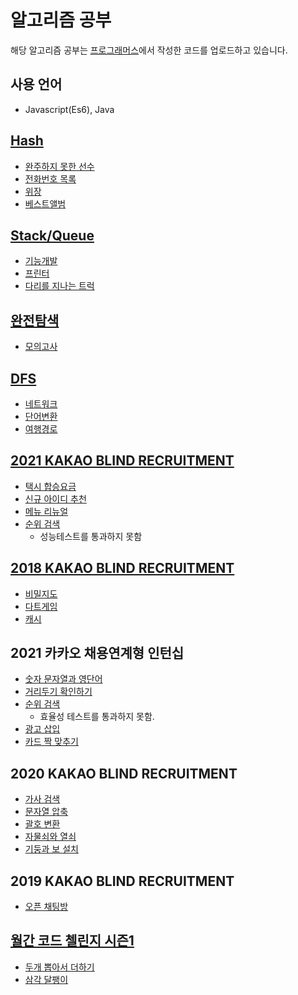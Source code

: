 # 알고리즘 공부

해당 알고리즘 공부는 [프로그래머스](https://programmers.co.kr)에서 작성한 코드를 업로드하고 있습니다.

## 사용 언어

- Javascript(Es6), Java

## [Hash](https://programmers.co.kr/learn/courses/30/parts/12077)

- [완주하지 못한 선수](https://github.com/OhGyeongtaek/Algorithm/blob/master/hash/hash01.js)
- [전화번호 목록](https://github.com/OhGyeongtaek/Algorithm/blob/master/hash/hash02.class)
- [위장](https://github.com/OhGyeongtaek/Algorithm/blob/master/hash/hash03.js)
- [베스트앨범](https://github.com/OhGyeongtaek/Algorithm/blob/master/hash/hash04.js)

## [Stack/Queue](https://programmers.co.kr/learn/courses/30/parts/12081)

- [기능개발](https://github.com/OhGyeongtaek/Algorithm/blob/master/stack%2Cqueue/01.js)
- [프린터](https://github.com/OhGyeongtaek/Algorithm/blob/master/stack%2Cqueue/02.js)
- [다리를 지나는 트럭](https://github.com/OhGyeongtaek/Algorithm/blob/master/stack%2Cqueue/02.js)

## [완전탐색](https://programmers.co.kr/learn/courses/30/parts/12230)

- [모의고사](https://github.com/OhGyeongtaek/Algorithm/blob/master/%EC%99%84%EC%A0%84%ED%83%90%EC%83%89/01.js)

## [DFS](https://programmers.co.kr/learn/courses/30/parts/12421)

- [네트워크](https://github.com/OhGyeongtaek/Algorithm/blob/master/DFS/01.js)
- [단어변환](https://github.com/OhGyeongtaek/Algorithm/blob/master/DFS/02.js)
- [여행경로](https://github.com/OhGyeongtaek/Algorithm/blob/master/DFS/03.js)

## [2021 KAKAO BLIND RECRUITMENT](https://programmers.co.kr/learn/challenges?tab=all_challenges)

- [택시 합승요금](https://github.com/OhGyeongtaek/Algorithm/blob/master/kakao/2021%20KAKAO%20BLIND%20RECRUITMENT/01.js)
- [신규 아이디 추천](https://github.com/OhGyeongtaek/Algorithm/blob/master/kakao/2021%20KAKAO%20BLIND%20RECRUITMENT/02.js)
- [메뉴 리뉴얼](https://github.com/OhGyeongtaek/Algorithm/blob/master/kakao/2021%20KAKAO%20BLIND%20RECRUITMENT/03.js)
- [순위 검색](https://github.com/OhGyeongtaek/Algorithm/blob/master/kakao/2021%20KAKAO%20BLIND%20RECRUITMENT/04.js)
  - 성능테스트를 통과하지 못함

## [2018 KAKAO BLIND RECRUITMENT](https://programmers.co.kr/learn/challenges?tab=all_challenges)

- [비밀지도](https://github.com/OhGyeongtaek/Algorithm/blob/master/kakao/2018/1.js)
- [다트게임](https://github.com/OhGyeongtaek/Algorithm/blob/master/kakao/2018/2.js)
- [캐시](https://github.com/OhGyeongtaek/Algorithm/blob/master/kakao/2018/3.js)

## 2021 카카오 채용연계형 인턴십

- [숫자 문자열과 영단어](https://github.com/OhGyeongtaek/Algorithm/blob/master/kakao/2021%20%EC%9D%B8%ED%84%B4%EC%89%BD/01.js)
- [거리두기 확인하기](https://github.com/OhGyeongtaek/Algorithm/blob/master/kakao/2021%20%EC%9D%B8%ED%84%B4%EC%89%BD/02.js)
- [순위 검색](https://github.com/OhGyeongtaek/Algorithm/blob/master/kakao/2021%20%EC%9D%B8%ED%84%B4%EC%89%BD/04.js)
  - 효율성 테스트를 통과하지 못함.
- [광고 삽입](https://github.com/OhGyeongtaek/Algorithm/blob/master/kakao/2021%20%EC%9D%B8%ED%84%B4%EC%89%BD/05.js)
- [카드 짝 맞추기](https://github.com/OhGyeongtaek/Algorithm/blob/master/kakao/2021%20%EC%9D%B8%ED%84%B4%EC%89%BD/06.js)

## 2020 KAKAO BLIND RECRUITMENT

- [가사 검색](https://github.com/OhGyeongtaek/Algorithm/blob/master/kakao/2020_KAKAO_BLIND_RECRUITMENT/01.js)
- [문자열 압축](https://github.com/OhGyeongtaek/Algorithm/blob/master/kakao/2020_KAKAO_BLIND_RECRUITMENT/02.js)
- [괄호 변환](https://github.com/OhGyeongtaek/Algorithm/blob/master/kakao/2020_KAKAO_BLIND_RECRUITMENT/03.js)
- [자물쇠와 열쇠](https://github.com/OhGyeongtaek/Algorithm/blob/master/kakao/2020_KAKAO_BLIND_RECRUITMENT/04.js)
- [기둥과 보 설치](https://github.com/OhGyeongtaek/Algorithm/blob/master/kakao/2020_KAKAO_BLIND_RECRUITMENT/05.js)

## 2019 KAKAO BLIND RECRUITMENT

- [오픈 채팅방](https://github.com/OhGyeongtaek/Algorithm/blob/master/kakao/2019_KAKAO_BLIND_RECRUITMENT/01.js)

## [월간 코드 첼린지 시즌1](https://programmers.co.kr/learn/challenges)

- [두개 뽑아서 더하기](https://github.com/OhGyeongtaek/Algorithm/blob/master/Monthly%20Code%20Challenge/01.js)
- [삼각 달팽이](https://github.com/OhGyeongtaek/Algorithm/blob/master/Monthly%20Code%20Challenge/02.js)
